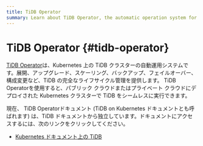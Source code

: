 ```yaml
---
title: TiDB Operator
summary: Learn about TiDB Operator, the automatic operation system for TiDB clusters on Kubernetes.
---
```


# TiDB Operator {#tidb-operator}

[TiDB Operator](https://github.com/pingcap/tidb-operator)は、Kubernetes 上の TiDB クラスターの自動運用システムです。展開、アップグレード、スケーリング、バックアップ、フェイルオーバー、構成変更など、TiDB の完全なライフサイクル管理を提供します。 TiDB Operatorを使用すると、パブリック クラウドまたはプライベート クラウドにデプロイされた Kubernetes クラスターで TiDB をシームレスに実行できます。

現在、 TiDB Operatorドキュメント (TiDB on Kubernetes ドキュメントとも呼ばれます) は、TiDB ドキュメントから独立しています。ドキュメントにアクセスするには、次のリンクをクリックしてください。

-   [Kubernetes ドキュメント上の TiDB](https://docs.pingcap.com/tidb-in-kubernetes/stable/)
